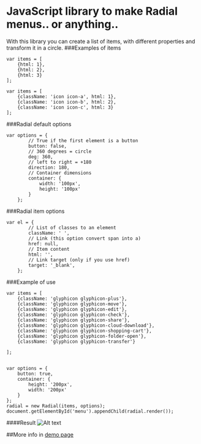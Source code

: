 JavaScript library to make Radial menus.. or anything.. 
========

With this library you can create a list of items, with different properties and transform it in a circle.
###Examples of items
```
var items = [
	{html: 1},
	{html: 2},
	{html: 3}
];
```

```
var items = [
	{className: 'icon icon-a', html: 1},
	{className: 'icon icon-b', html: 2},
	{className: 'icon icon-c', html: 3}
];
```
###Radial default options
```
var options = {
		// True if the first element is a button
		button: false,
		// 360 degrees = circle
		deg: 360,
		// left to right = +180
		direction: 180,
		// Container dimensions
		container: {
			width: '100px',
			height: '100px'
		}
	};
```

###Radial item options
```
var el = {
		// List of classes to an element
		className: ' ',
		// Link (this option convert span into a)
		href: null,
		// Item content
		html: '',
		// Link target (only if you use href)
		target: '_blank',
	};
```

###Example of use
```
var items = [
	{className: 'glyphicon glyphicon-plus'},
	{className: 'glyphicon glyphicon-move'},
	{className: 'glyphicon glyphicon-edit'},
	{className: 'glyphicon glyphicon-check'},
	{className: 'glyphicon glyphicon-share'},
	{className: 'glyphicon glyphicon-cloud-download'},
	{className: 'glyphicon glyphicon-shopping-cart'},
	{className: 'glyphicon glyphicon-folder-open'},
	{className: 'glyphicon glyphicon-transfer'}

];


var options = {
	button: true,
	container: {
		height: '200px',
		width: '200px'
	}
};
radial = new Radial(items, options);
document.getElementById('menu').appendChild(radial.render());
```
####Result
![Alt text](http://i.imgur.com/yUnwOPv.png "Radial example")

##More info in [demo page](ckgrafico.github.io/radial.js) 